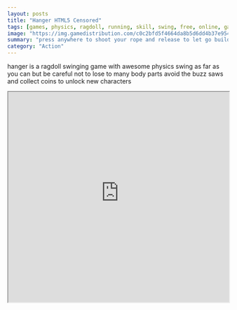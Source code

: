 ```yaml
---
layout: posts
title: "Hanger HTML5 Censored"
tags: [games, physics, ragdoll, running, skill, swing, free, online, games, oyna, game, free, games, play, play, games]
image: "https://img.gamedistribution.com/c0c2bfd5f4664da8b5d6dd4b37e954c5-512x384.jpeg"
summary: "press anywhere to shoot your rope and release to let go build up speed and momentum to get a nice swing going good luck  free online games oyna game free games play play games"
category: "Action"
---
```


hanger is a ragdoll swinging game with awesome physics swing as far as you can but be careful not to lose to many body parts avoid the buzz saws and collect coins to unlock new characters

<iframe width="100%" height="480px;" src="https://html5.gamedistribution.com/c0c2bfd5f4664da8b5d6dd4b37e954c5/"></iframe>